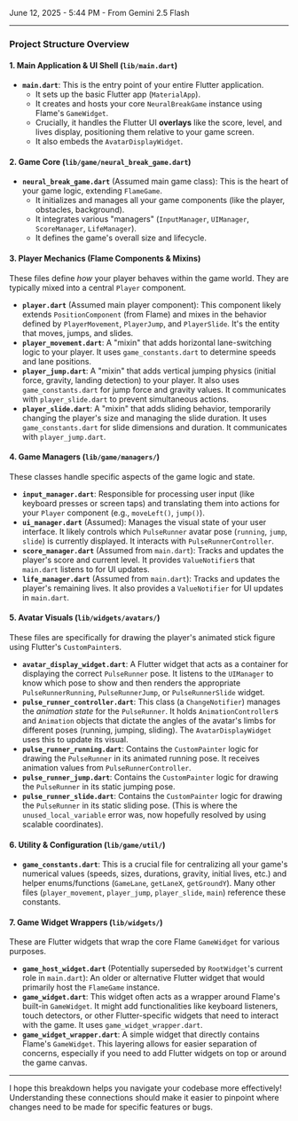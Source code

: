 June 12, 2025 - 5:44 PM - From Gemini 2.5 Flash

---

### Project Structure Overview

#### **1. Main Application & UI Shell (`lib/main.dart`)**

* **`main.dart`**: This is the entry point of your entire Flutter application.
    * It sets up the basic Flutter app (`MaterialApp`).
    * It creates and hosts your core `NeuralBreakGame` instance using Flame's `GameWidget`.
    * Crucially, it handles the Flutter UI **overlays** like the score, level, and lives display, positioning them relative to your game screen.
    * It also embeds the `AvatarDisplayWidget`.

#### **2. Game Core (`lib/game/neural_break_game.dart`)**

* **`neural_break_game.dart`** (Assumed main game class): This is the heart of your game logic, extending `FlameGame`.
    * It initializes and manages all your game components (like the player, obstacles, background).
    * It integrates various "managers" (`InputManager`, `UIManager`, `ScoreManager`, `LifeManager`).
    * It defines the game's overall size and lifecycle.

#### **3. Player Mechanics (Flame Components & Mixins)**

These files define *how* your player behaves within the game world. They are typically mixed into a central `Player` component.

* **`player.dart`** (Assumed main player component): This component likely extends `PositionComponent` (from Flame) and mixes in the behavior defined by `PlayerMovement`, `PlayerJump`, and `PlayerSlide`. It's the entity that moves, jumps, and slides.
* **`player_movement.dart`**: A "mixin" that adds horizontal lane-switching logic to your player. It uses `game_constants.dart` to determine speeds and lane positions.
* **`player_jump.dart`**: A "mixin" that adds vertical jumping physics (initial force, gravity, landing detection) to your player. It also uses `game_constants.dart` for jump force and gravity values. It communicates with `player_slide.dart` to prevent simultaneous actions.
* **`player_slide.dart`**: A "mixin" that adds sliding behavior, temporarily changing the player's size and managing the slide duration. It uses `game_constants.dart` for slide dimensions and duration. It communicates with `player_jump.dart`.

#### **4. Game Managers (`lib/game/managers/`)**

These classes handle specific aspects of the game logic and state.

* **`input_manager.dart`**: Responsible for processing user input (like keyboard presses or screen taps) and translating them into actions for your `Player` component (e.g., `moveLeft()`, `jump()`).
* **`ui_manager.dart`** (Assumed): Manages the visual state of your user interface. It likely controls which `PulseRunner` avatar pose (`running`, `jump`, `slide`) is currently displayed. It interacts with `PulseRunnerController`.
* **`score_manager.dart`** (Assumed from `main.dart`): Tracks and updates the player's score and current level. It provides `ValueNotifier`s that `main.dart` listens to for UI updates.
* **`life_manager.dart`** (Assumed from `main.dart`): Tracks and updates the player's remaining lives. It also provides a `ValueNotifier` for UI updates in `main.dart`.

#### **5. Avatar Visuals (`lib/widgets/avatars/`)**

These files are specifically for drawing the player's animated stick figure using Flutter's `CustomPainter`s.

* **`avatar_display_widget.dart`**: A Flutter widget that acts as a container for displaying the correct `PulseRunner` pose. It listens to the `UIManager` to know which pose to show and then renders the appropriate `PulseRunnerRunning`, `PulseRunnerJump`, or `PulseRunnerSlide` widget.
* **`pulse_runner_controller.dart`**: This class (a `ChangeNotifier`) manages the *animation state* for the `PulseRunner`. It holds `AnimationController`s and `Animation` objects that dictate the angles of the avatar's limbs for different poses (running, jumping, sliding). The `AvatarDisplayWidget` uses this to update its visual.
* **`pulse_runner_running.dart`**: Contains the `CustomPainter` logic for drawing the `PulseRunner` in its animated running pose. It receives animation values from `PulseRunnerController`.
* **`pulse_runner_jump.dart`**: Contains the `CustomPainter` logic for drawing the `PulseRunner` in its static jumping pose.
* **`pulse_runner_slide.dart`**: Contains the `CustomPainter` logic for drawing the `PulseRunner` in its static sliding pose. (This is where the `unused_local_variable` error was, now hopefully resolved by using scalable coordinates).

#### **6. Utility & Configuration (`lib/game/util/`)**

* **`game_constants.dart`**: This is a crucial file for centralizing all your game's numerical values (speeds, sizes, durations, gravity, initial lives, etc.) and helper enums/functions (`GameLane`, `getLaneX`, `getGroundY`). Many other files (`player_movement`, `player_jump`, `player_slide`, `main`) reference these constants.

#### **7. Game Widget Wrappers (`lib/widgets/`)**

These are Flutter widgets that wrap the core Flame `GameWidget` for various purposes.

* **`game_host_widget.dart`** (Potentially superseded by `RootWidget`'s current role in `main.dart`): An older or alternative Flutter widget that would primarily host the `FlameGame` instance.
* **`game_widget.dart`**: This widget often acts as a wrapper around Flame's built-in `GameWidget`. It might add functionalities like keyboard listeners, touch detectors, or other Flutter-specific widgets that need to interact with the game. It uses `game_widget_wrapper.dart`.
* **`game_widget_wrapper.dart`**: A simple widget that directly contains Flame's `GameWidget`. This layering allows for easier separation of concerns, especially if you need to add Flutter widgets on top or around the game canvas.

---

I hope this breakdown helps you navigate your codebase more effectively! Understanding these connections should make it easier to pinpoint where changes need to be made for specific features or bugs.